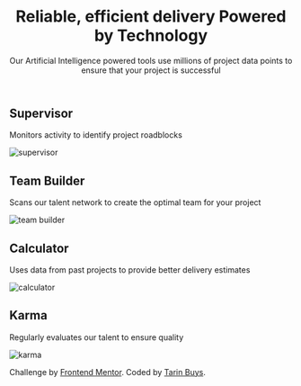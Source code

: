 <!DOCTYPE html>
<html lang="en">
<head>
  <meta charset="UTF-8">
  <meta name="viewport" content="width=device-width, initial-scale=1.0">

  <link rel="icon" type="image/png" sizes="32x32" href="./images/favicon-32x32.png">
  
  <title>Frontend Mentor | Four card feature section</title>
  <link rel="stylesheet" href="style.css">
  <link rel="preconnect" href="https://fonts.googleapis.com">
<link rel="preconnect" href="https://fonts.gstatic.com" crossorigin>
<link href="https://fonts.googleapis.com/css2?family=Poppins:wght@200;400;600&display=swap" rel="stylesheet">
</head>
<body>
  
<header>
  <h1>Reliable, efficient delivery
  <span>Powered by Technology</span>
  </h1>

  <p>Our Artificial Intelligence powered tools use millions of project data points 
    to ensure that your project is successful</p>
</header>

<div class="container">
  <div class="box box-cyan box-push">
    <h2>Supervisor</h2>
    <p>Monitors activity to identify project roadblocks</p>
    <img src="./images/icon-supervisor.svg" alt="supervisor">
  </div>

  <div class="box box-red">
    <h2>Team Builder</h2>
    <p>Scans our talent network to create the optimal team for your project</p>
    <img src="./images/icon-team-builder.svg" alt="team builder">
  </div>

  <div class="box box-blue box-push">
    <h2>Calculator</h2>
    <p>Uses data from past projects to provide better delivery estimates</p>
    <img src="./images/icon-calculator.svg" alt="calculator">
  </div>

  <div class="box box-orange">
    <h2>Karma</h2>
    <p>Regularly evaluates our talent to ensure quality</p>
    <img src="./images/icon-karma.svg" alt="karma">
  </div>

  

</div>

<footer>
  <p>
      Challenge by <a href="https://www.frontendmentor.io/" target="_blank">Frontend Mentor</a>. 
      Coded by <a href="https://buysmanagement.co.za">Tarin Buys</a>.
  </p>
</footer>
</body>
</html>
